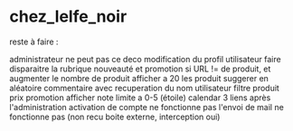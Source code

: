 # chez_lelfe_noir
reste à faire :

administrateur ne peut pas ce deco
modification du profil utilisateur
faire disparaitre la rubrique nouveauté et promotion si URL != de produit, et augmenter le nombre de produit afficher a 20
les produit suggerer en aléatoire
commentaire avec recuperation du nom utilisateur
filtre produit
prix promotion afficher 
note limite a 0-5 (étoile)
calendar 3 liens après l'administration
activation de compte ne fonctionne pas
l'envoi de mail ne fonctionne pas (non recu boite externe, interception oui)